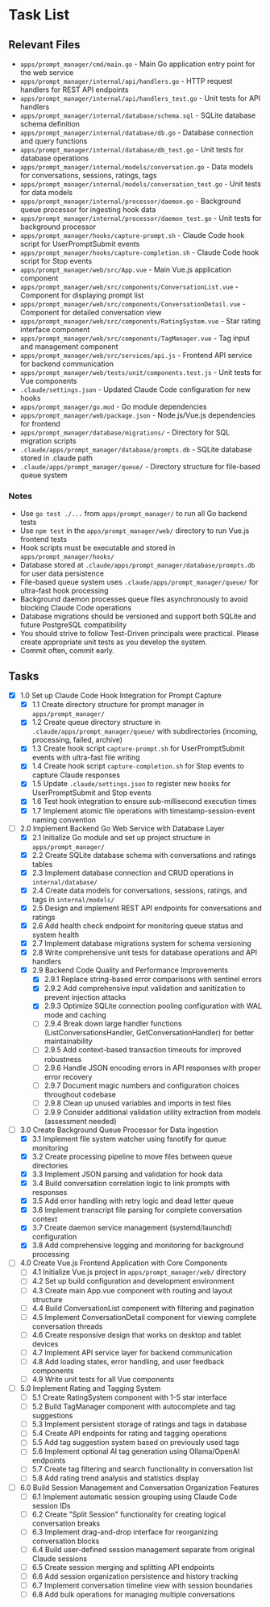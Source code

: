 # Task List

## Relevant Files

- `apps/prompt_manager/cmd/main.go` - Main Go application entry point for the web service
- `apps/prompt_manager/internal/api/handlers.go` - HTTP request handlers for REST API endpoints
- `apps/prompt_manager/internal/api/handlers_test.go` - Unit tests for API handlers
- `apps/prompt_manager/internal/database/schema.sql` - SQLite database schema definition
- `apps/prompt_manager/internal/database/db.go` - Database connection and query functions
- `apps/prompt_manager/internal/database/db_test.go` - Unit tests for database operations
- `apps/prompt_manager/internal/models/conversation.go` - Data models for conversations, sessions, ratings, tags
- `apps/prompt_manager/internal/models/conversation_test.go` - Unit tests for data models
- `apps/prompt_manager/internal/processor/daemon.go` - Background queue processor for ingesting hook data
- `apps/prompt_manager/internal/processor/daemon_test.go` - Unit tests for background processor
- `apps/prompt_manager/hooks/capture-prompt.sh` - Claude Code hook script for UserPromptSubmit events
- `apps/prompt_manager/hooks/capture-completion.sh` - Claude Code hook script for Stop events
- `apps/prompt_manager/web/src/App.vue` - Main Vue.js application component
- `apps/prompt_manager/web/src/components/ConversationList.vue` - Component for displaying prompt list
- `apps/prompt_manager/web/src/components/ConversationDetail.vue` - Component for detailed conversation view
- `apps/prompt_manager/web/src/components/RatingSystem.vue` - Star rating interface component
- `apps/prompt_manager/web/src/components/TagManager.vue` - Tag input and management component
- `apps/prompt_manager/web/src/services/api.js` - Frontend API service for backend communication
- `apps/prompt_manager/web/tests/unit/components.test.js` - Unit tests for Vue components
- `.claude/settings.json` - Updated Claude Code configuration for new hooks
- `apps/prompt_manager/go.mod` - Go module dependencies
- `apps/prompt_manager/web/package.json` - Node.js/Vue.js dependencies for frontend
- `apps/prompt_manager/database/migrations/` - Directory for SQL migration scripts
- `.claude/apps/prompt_manager/database/prompts.db` - SQLite database stored in .claude path
- `.claude/apps/prompt_manager/queue/` - Directory structure for file-based queue system

### Notes

- Use `go test ./...` from `apps/prompt_manager/` to run all Go backend tests
- Use `npm test` in the `apps/prompt_manager/web/` directory to run Vue.js frontend tests
- Hook scripts must be executable and stored in `apps/prompt_manager/hooks/`
- Database stored at `.claude/apps/prompt_manager/database/prompts.db` for user data persistence
- File-based queue system uses `.claude/apps/prompt_manager/queue/` for ultra-fast hook processing
- Background daemon processes queue files asynchronously to avoid blocking Claude Code operations
- Database migrations should be versioned and support both SQLite and future PostgreSQL compatibility
- You should strive to follow Test-Driven principals were practical. Please create appropriate unit tests as you develop the system.
- Commit often, commit early.

## Tasks

- [x] 1.0 Set up Claude Code Hook Integration for Prompt Capture
  - [x] 1.1 Create directory structure for prompt manager in `apps/prompt_manager/`
  - [x] 1.2 Create queue directory structure in `.claude/apps/prompt_manager/queue/` with subdirectories (incoming, processing, failed, archive)
  - [x] 1.3 Create hook script `capture-prompt.sh` for UserPromptSubmit events with ultra-fast file writing
  - [x] 1.4 Create hook script `capture-completion.sh` for Stop events to capture Claude responses
  - [x] 1.5 Update `.claude/settings.json` to register new hooks for UserPromptSubmit and Stop events
  - [x] 1.6 Test hook integration to ensure sub-millisecond execution times
  - [x] 1.7 Implement atomic file operations with timestamp-session-event naming convention

- [ ] 2.0 Implement Backend Go Web Service with Database Layer
  - [x] 2.1 Initialize Go module and set up project structure in `apps/prompt_manager/`
  - [x] 2.2 Create SQLite database schema with conversations and ratings tables
  - [x] 2.3 Implement database connection and CRUD operations in `internal/database/`
  - [x] 2.4 Create data models for conversations, sessions, ratings, and tags in `internal/models/`
  - [x] 2.5 Design and implement REST API endpoints for conversations and ratings
  - [x] 2.6 Add health check endpoint for monitoring queue status and system health
  - [x] 2.7 Implement database migrations system for schema versioning
  - [x] 2.8 Write comprehensive unit tests for database operations and API handlers
  - [x] 2.9 Backend Code Quality and Performance Improvements
    - [x] 2.9.1 Replace string-based error comparisons with sentinel errors
    - [x] 2.9.2 Add comprehensive input validation and sanitization to prevent injection attacks
    - [x] 2.9.3 Optimize SQLite connection pooling configuration with WAL mode and caching
    - [ ] 2.9.4 Break down large handler functions (ListConversationsHandler, GetConversationHandler) for better maintainability
    - [ ] 2.9.5 Add context-based transaction timeouts for improved robustness
    - [ ] 2.9.6 Handle JSON encoding errors in API responses with proper error recovery
    - [ ] 2.9.7 Document magic numbers and configuration choices throughout codebase
    - [ ] 2.9.8 Clean up unused variables and imports in test files
    - [ ] 2.9.9 Consider additional validation utility extraction from models (assessment needed)

- [ ] 3.0 Create Background Queue Processor for Data Ingestion
  - [x] 3.1 Implement file system watcher using fsnotify for queue monitoring
  - [x] 3.2 Create processing pipeline to move files between queue directories
  - [x] 3.3 Implement JSON parsing and validation for hook data
  - [x] 3.4 Build conversation correlation logic to link prompts with responses
  - [x] 3.5 Add error handling with retry logic and dead letter queue
  - [x] 3.6 Implement transcript file parsing for complete conversation context
  - [x] 3.7 Create daemon service management (systemd/launchd) configuration
  - [x] 3.8 Add comprehensive logging and monitoring for background processing

- [ ] 4.0 Create Vue.js Frontend Application with Core Components
  - [ ] 4.1 Initialize Vue.js project in `apps/prompt_manager/web/` directory
  - [ ] 4.2 Set up build configuration and development environment
  - [ ] 4.3 Create main App.vue component with routing and layout structure
  - [ ] 4.4 Build ConversationList component with filtering and pagination
  - [ ] 4.5 Implement ConversationDetail component for viewing complete conversation threads
  - [ ] 4.6 Create responsive design that works on desktop and tablet devices
  - [ ] 4.7 Implement API service layer for backend communication
  - [ ] 4.8 Add loading states, error handling, and user feedback components
  - [ ] 4.9 Write unit tests for all Vue components

- [ ] 5.0 Implement Rating and Tagging System
  - [ ] 5.1 Create RatingSystem component with 1-5 star interface
  - [ ] 5.2 Build TagManager component with autocomplete and tag suggestions
  - [ ] 5.3 Implement persistent storage of ratings and tags in database
  - [ ] 5.4 Create API endpoints for rating and tagging operations
  - [ ] 5.5 Add tag suggestion system based on previously used tags
  - [ ] 5.6 Implement optional AI tag generation using Ollama/OpenAI endpoints
  - [ ] 5.7 Create tag filtering and search functionality in conversation list
  - [ ] 5.8 Add rating trend analysis and statistics display

- [ ] 6.0 Build Session Management and Conversation Organization Features
  - [ ] 6.1 Implement automatic session grouping using Claude Code session IDs
  - [ ] 6.2 Create "Split Session" functionality for creating logical conversation breaks
  - [ ] 6.3 Implement drag-and-drop interface for reorganizing conversation blocks
  - [ ] 6.4 Build user-defined session management separate from original Claude sessions
  - [ ] 6.5 Create session merging and splitting API endpoints
  - [ ] 6.6 Add session organization persistence and history tracking
  - [ ] 6.7 Implement conversation timeline view with session boundaries
  - [ ] 6.8 Add bulk operations for managing multiple conversations
